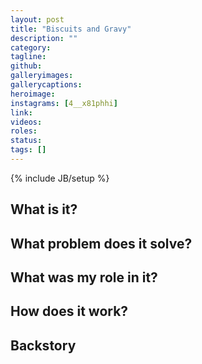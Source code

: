 ```yaml
---
layout: post
title: "Biscuits and Gravy"
description: ""
category: 
tagline: 
github: 
galleryimages: 
gallerycaptions: 
heroimage: 
instagrams: [4__x81phhi]
link: 
videos: 
roles: 
status: 
tags: []
---
```

{% include JB/setup %}

## What is it? 

## What problem does it solve? 

## What was my role in it? 

## How does it work? 

## Backstory 


